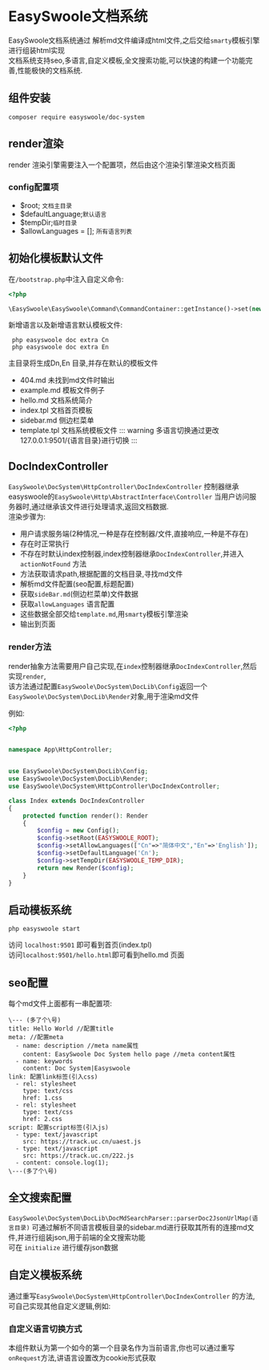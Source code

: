 # EasySwoole文档系统
EasySwoole文档系统通过 解析md文件编译成html文件,之后交给`smarty`模板引擎进行组装html实现  
文档系统支持seo,多语言,自定义模板,全文搜索功能,可以快速的构建一个功能完善,性能极快的文档系统.  

## 组件安装
```
composer require easyswoole/doc-system
```
## render渲染
render 渲染引擎需要注入一个配置项，然后由这个渲染引擎渲染文档页面
### config配置项
- $root; `文档主目录`
- $defaultLanguage;`默认语言`
- $tempDir;`临时目录`
- $allowLanguages = []; `所有语言列表`

## 初始化模板默认文件 
在`/bootstrap.php`中注入自定义命令:
```php
<?php

\EasySwoole\EasySwoole\Command\CommandContainer::getInstance()->set(new \EasySwoole\DocSystem\DocLib\DocCommand(getcwd()));
```
新增语言以及新增语言默认模板文件:
```
 php easyswoole doc extra Cn 
 php easyswoole doc extra En 
```
主目录将生成Dn,En 目录,并存在默认的模板文件
- 404.md 未找到md文件时输出
- example.md 模板文件例子
- hello.md 文档系统简介
- index.tpl 文档首页模板
- sidebar.md 侧边栏菜单
- template.tpl 文档系统模板文件
::: warning
多语言切换通过更改 127.0.0.1:9501/{语言目录}进行切换
:::
## DocIndexController
`EasySwoole\DocSystem\HttpController\DocIndexController` 控制器继承easyswoole的`EasySwoole\Http\AbstractInterface\Controller`  当用户访问服务器时,通过继承该文件进行处理请求,返回文档数据.   
渲染步骤为:  
- 用户请求服务端(2种情况,一种是存在控制器/文件,直接响应,一种是不存在)
- 存在时正常执行
- 不存在时默认index控制器,index控制器继承`DocIndexController`,并进入`actionNotFound` 方法
- 方法获取请求path,根据配置的文档目录,寻找md文件
- 解析md文件配置(seo配置,标题配置)
- 获取`sideBar.md`(侧边栏菜单)文件数据
- 获取`allowLanguages` 语言配置
- 这些数据全部交给`template.md`,用`smarty`模板引擎渲染
- 输出到页面

###  render方法
render抽象方法需要用户自己实现,在`index`控制器继承`DocIndexController`,然后实现`render`,  
该方法通过配置`EasySwoole\DocSystem\DocLib\Config`返回一个`EasySwoole\DocSystem\DocLib\Render`对象,用于渲染md文件 

例如:  
```php
<?php


namespace App\HttpController;


use EasySwoole\DocSystem\DocLib\Config;
use EasySwoole\DocSystem\DocLib\Render;
use EasySwoole\DocSystem\HttpController\DocIndexController;

class Index extends DocIndexController
{
    protected function render(): Render
    {
        $config = new Config();
        $config->setRoot(EASYSWOOLE_ROOT);
        $config->setAllowLanguages(["Cn"=>"简体中文","En"=>'English']);
        $config->setDefaultLanguage('Cn');
        $config->setTempDir(EASYSWOOLE_TEMP_DIR);
        return new Render($config);
    }
}
```

## 启动模板系统
```
php easyswoole start
```
访问 `localhost:9501` 即可看到首页(index.tpl)  
访问`localhost:9501/hello.html`即可看到hello.md 页面  


## seo配置
每个md文件上面都有一串配置项:  
```
\--- (多了个\号)
title: Hello World //配置title
meta: //配置meta
  - name: description //meta name属性 
    content: EasySwoole Doc System hello page //meta content属性
  - name: keywords
    content: Doc System|Easyswoole
link: 配置link标签(引入css)
  - rel: stylesheet
    type: text/css    
    href: 1.css 
  - rel: stylesheet
    type: text/css    
    href: 2.css
script: 配置script标签(引入js)
  - type: text/javascript
    src: https://track.uc.cn/uaest.js   
  - type: text/javascript
    src: https://track.uc.cn/222.js   
  - content: console.log(1);
\---(多了个\号)
```

## 全文搜索配置
`EasySwoole\DocSystem\DocLib\DocMdSearchParser::parserDoc2JsonUrlMap(语言目录)` 可通过解析不同语言模板目录的sidebar.md进行获取其所有的连接md文件,并进行组装json,用于前端的全文搜索功能  
可在 `initialize` 进行缓存json数据 

## 自定义模板系统
通过重写`EasySwoole\DocSystem\HttpController\DocIndexController` 的方法,可自己实现其他自定义逻辑,例如:

### 自定义语言切换方式
本组件默认为第一个如今的第一个目录名作为当前语言,你也可以通过重写`onRequest`方法,讲语言设置改为cookie形式获取
